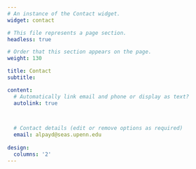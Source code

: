 ```yaml
---
# An instance of the Contact widget.
widget: contact

# This file represents a page section.
headless: true

# Order that this section appears on the page.
weight: 130

title: Contact
subtitle:

content:
  # Automatically link email and phone or display as text?
  autolink: true

 

  # Contact details (edit or remove options as required)
  email: alpayd@seas.upenn.edu
  
design:
  columns: '2'
---
```

